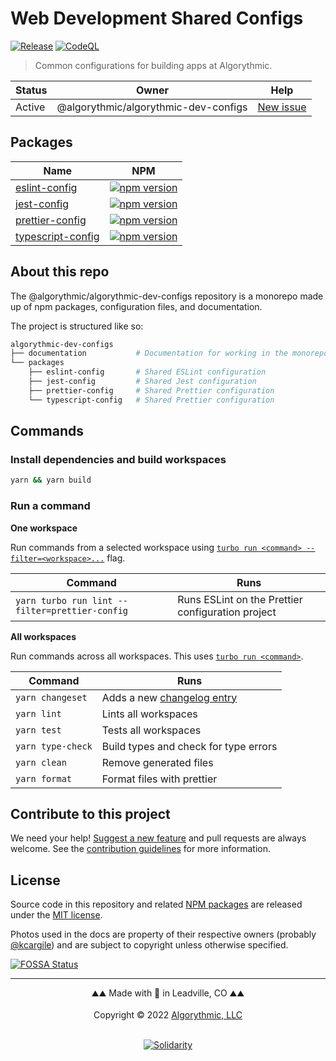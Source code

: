 # Web Development Shared Configs

[![Release](https://github.com/algorythmic/fkt/actions/workflows/release.yml/badge.svg)](https://github.com/algorythmic/algorythmic-dev-configs/actions/workflows/release.yml)
[![CodeQL](https://github.com/algorythmic/algorythmic-dev-configs/actions/workflows/codeql.yml/badge.svg)](https://github.com/algorythmic/algorythmic-dev-configs/actions/workflows/codeql-analysis.yml)

> Common configurations for building apps at Algorythmic.

| Status | Owner                          | Help                                                                     |
| ------ | ------------------------------ | ------------------------------------------------------------------------ |
| Active | @algorythmic/algorythmic-dev-configs | [New issue](https://github.com/algorythmic/algorythmic-dev-configs/issues/new) |

## Packages

| Name                                            | NPM                                                                                                                                            |
| ----------------------------------------------- | ---------------------------------------------------------------------------------------------------------------------------------------------- |
| [eslint-config](packages/eslint-config)         | [![npm version](https://badge.fury.io/js/@algorythmic%2Fprettier-config.svg)](https://badge.fury.io/js/@algorythmic%2Fprettier-config)     |
| [jest-config](packages/jest-config)             | [![npm version](https://badge.fury.io/js/@algorythmic%2Fjest-config.svg)](https://badge.fury.io/js/@algorythmic%2Fjest-config)             |
| [prettier-config](packages/prettier-config)     | [![npm version](https://badge.fury.io/js/@algorythmic%2Fprettier-config.svg)](https://badge.fury.io/js/@algorythmic%2Fprettier-config)     |
| [typescript-config](packages/typescript-config) | [![npm version](https://badge.fury.io/js/@algorythmic%2Ftypescript-config.svg)](https://badge.fury.io/js/@algorythmic%2Ftypescript-config) |

## About this repo

The @algorythmic/algorythmic-dev-configs repository is a monorepo made up of npm packages, configuration files, and documentation.

The project is structured like so:

```sh
algorythmic-dev-configs
├── documentation           # Documentation for working in the monorepo
└── packages
    ├── eslint-config		# Shared ESLint configuration
	├── jest-config 		# Shared Jest configuration
	├── prettier-config		# Shared Prettier configuration
	└── typescript-config	# Shared Prettier configuration
```

## Commands

### Install dependencies and build workspaces

```sh
yarn && yarn build
```

### Run a command

**One workspace**

Run commands from a selected workspace using [`turbo run <command> --filter=<workspace>...`](https://turborepo.org/docs/core-concepts/filtering) flag.

| Command                                        | Runs                                              |
| ---------------------------------------------- | ------------------------------------------------- |
| `yarn turbo run lint --filter=prettier-config` | Runs ESLint on the Prettier configuration project |

**All workspaces**

Run commands across all workspaces. This uses [`turbo run <command>`](https://turborepo.org/docs/reference/command-line-reference#turbo-run-task).

| Command           | Runs                                                                                                                              |
| ----------------- | --------------------------------------------------------------------------------------------------------------------------------- |
| `yarn changeset`  | Adds a new [changelog entry](https://github.com/algorythmic/algorythmic-dev-configs/blob/main/.github/CONTRIBUTING.md#adding-a-changeset) |
| `yarn lint`       | Lints all workspaces                                                                                                              |
| `yarn test`       | Tests all workspaces                                                                                                              |
| `yarn type-check` | Build types and check for type errors                                                                                             |
| `yarn clean`      | Remove generated files                                                                                                            |
| `yarn format`     | Format files with prettier                                                                                                        |

## Contribute to this project

We need your help! [Suggest a new feature](https://github.com/algorythmic/algorythmic-dev-configs/issues/new) and pull requests are always welcome. See the [contribution guidelines](https://github.com/algorythmic/algorythmic-dev-configs/blob/main/.github/CONTRIBUTING.md) for more information.

## License

Source code in this repository and related [NPM packages](https://www.npmjs.com/settings/algorythmic/packages) are released under the [MIT license](https://github.com/algorythmic/algorythmic-dev-configs/blob/main/LICENSE.md).

Photos used in the docs are property of their respective owners (probably [@kcargile](https://github.com/kcargile)) and are subject to copyright unless otherwise specified.

[![FOSSA Status](https://app.fossa.com/api/projects/custom%2B33512%2Fgithub.com%2Falgorythmic%2Falgorythmic-dev-configs.svg?type=small)](https://app.fossa.com/projects/custom%2B33512%2Fgithub.com%2Falgorythmic%2Falgorythmic-dev-configs?ref=badge_small)

---

<div align="center">
	⛰️⛰️ Made with 💙 in Leadville, CO ⛰️⛰️
</div>
<br />
<div align="center">
	Copyright © 2022 <a href="https://algorythmic.com">Algorythmic, LLC</a>
</div>
<br />
<div align="center">

[![Solidarity](https://github.com/jpoehnelt/in-solidarity-bot/raw/main/static//badge-flat.png)](https://github.com/apps/in-solidarity)

</div>
